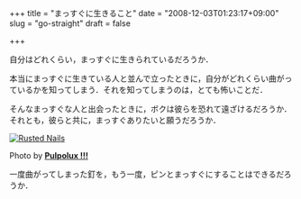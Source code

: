 +++
title = "まっすぐに生きること"
date = "2008-12-03T01:23:17+09:00"
slug = "go-straight"
draft = false

+++

<p>自分はどれくらい，まっすぐに生きられているだろうか．</p>
<p>本当にまっすぐに生きている人と並んで立ったときに，自分がどれくらい曲がっているかを知ってしまう．それを知ってしまうのは，とても怖いことだ．</p>
<p>そんなまっすぐな人と出会ったときに，ボクは彼らを恐れて遠ざけるだろうか．それとも，彼らと共に，まっすぐありたいと願うだろうか．</p>
<p><a href="http://www.flickr.com/photos/pulpolux/9367833/"><img src="http://farm1.static.flickr.com/8/9367833_53924390a4.jpg" alt="Rusted Nails" /></a></p>
<p class="photo-caption">Photo by <a title="Link to Pulpolux !!!'s photostream" href="http://www.flickr.com/photos/pulpolux/"><b>Pulpolux !!!</b></a></p>
<p>一度曲がってしまった釘を，もう一度，ピンとまっすぐにすることはできるだろうか．</p>
